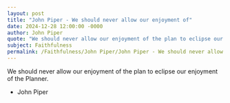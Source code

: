 ```yaml
---
layout: post
title: "John Piper - We should never allow our enjoyment of"
date: 2024-12-28 12:00:00 -0000
author: John Piper
quote: "We should never allow our enjoyment of the plan to eclipse our enjoyment of the Planner."
subject: Faithfulness
permalink: /Faithfulness/John Piper/John Piper - We should never allow our enjoyment of
---
```


We should never allow our enjoyment of the plan to eclipse our enjoyment of the Planner.

- John Piper
